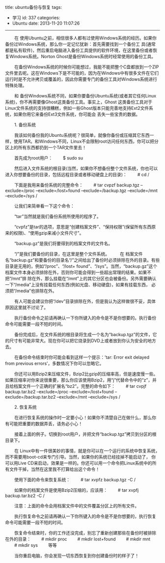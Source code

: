 title: ubuntu备份与恢复
tags:
  - 学习
id: 337
categories:
  - Ubuntu
date: 2013-11-20 11:07:26
---

<span style="font-size:14px; margin-left:30px">在 使用Ubuntu之前，相信很多人都有过使用Windows系统的经历。如果你备份过Windows系统，那么你一定记忆犹新：首先需要找到一个备份工 具(通常都是私有软件)，然后重启电脑进入备份工具提供的软件环境，在这里备份或者恢复Windows系统。Norton Ghost是备份Windows系统时经常使用的备份工具。</span>

<span style="font-size:14px; margin-left:30px">在备份Windows系统的时候你可能想过，我能不能把整个C盘都放到一个ZIP文件里去呢。这在Windows下是不可能的，因为在Windows中有很多文件在它们运行时是不允许拷贝或覆盖的，因此你需要专门的备份工具对Windows系统进行特殊处理。</span>

<span style="font-size:14px; margin-left:30px">和 备份Windows系统不同，如果你要备份Ubuntu系统(或者其它任何Linux系统)，你不再需要像Ghost这类备份工具。事实上，Ghost 这类备份工具对于Linux文件系统的支持很糟糕，例如一些Ghost版本只能完善地支持Ext2文件系统，如果你用它来备份Ext3文件系统，你可能会 丢失一些宝贵的数据。</span>

<span style="font-size:14px; margin-left:30px">1\. 备份系统</span>

<span style="font-size:14px; margin-left:30px">我该如何备份我的Ubuntu系统呢？很简单，就像你备份或压缩其它东西一样，使用TAR。和Windows不同，Linux不会限制root访问任何东西，你可以把分区上的所有东西都扔到一个TAR文件里去！</span>

<span style="font-size:14px; margin-left:30px">首先成为root用户：</span>
<span style="font-size:14px; margin-left:30px">$ sudo su</span>

<span style="font-size:14px; margin-left:30px">然后进入文件系统的根目录(当然，如果你不想备份整个文件系统，你也可以进入你想要备份的目录，包括远程目录或者移动硬盘上的目录)：</span>
<span style="font-size:14px; margin-left:30px"># cd /</span>

<span style="font-size:14px; margin-left:30px">下面是我用来备份系统的完整命令：</span>
<span style="font-size:14px; margin-left:30px"># tar cvpzf backup.tgz –exclude=/proc –exclude=/lost+found –exclude=/backup.tgz –exclude=/mnt –exclude=/sys /</span>

<span style="font-size:14px; margin-left:30px">让我们来简单看一下这个命令：</span>

<span style="font-size:14px; margin-left:30px">“tar”当然就是我们备份系统所使用的程序了。</span>

<span style="font-size:14px; margin-left:30px">“cvpfz”是tar的选项，意思是“创建档案文件”、“保持权限”(保留所有东西原来的权限)、“使用gzip来减小文件尺寸”。</span>

<span style="font-size:14px; margin-left:30px">“backup.gz”是我们将要得到的档案文件的文件名。</span>

<span style="font-size:14px; margin-left:30px">“/”是我们要备份的目录，在这里是整个文件系统。</span>
<span style="font-size:14px; margin-left:30px">在 档案文件名“backup.gz”和要备份的目录名“/”之间给出了备份时必须排除在外的目录。有些目录是无用的，例如“/proc”、“/lost+ found”、“/sys”。当然，“backup.gz”这个档案文件本身必须排除在外，否则你可能会得到一些超出常理的结果。如果不把“/mnt”排 除在外，那么挂载在“/mnt”上的其它分区也会被备份。另外需要确认一下“/media”上没有挂载任何东西(例如光盘、移动硬盘)，如果有挂载东西， 必须把“/media”也排除在外。</span>

<span style="font-size:14px; margin-left:30px">有人可能会建议你把“/dev”目录排除在外，但是我认为这样做很不妥，具体原因这里就不讨论了。</span>

<span style="font-size:14px; margin-left:30px">执行备份命令之前请再确认一下你所键入的命令是不是你想要的。执行备份命令可能需要一段不短的时间。</span>

<span style="font-size:14px; margin-left:30px">备份完成后，在文件系统的根目录将生成一个名为“backup.tgz”的文件，它的尺寸有可能非常大。现在你可以把它烧录到DVD上或者放到你认为安全的地方去。</span>

<span style="font-size:14px; margin-left:30px">在备份命令结束时你可能会看到这样一个提示：’tar: Error exit delayed from previous errors’，多数情况下你可以忽略它。</span>

<span style="font-size:14px; margin-left:30px">你还可以用Bzip2来压缩文件，Bzip2比gzip的压缩率高，但是速度慢一些。如果压缩率对你来说很重要，那么你应该使用Bzip2，用“j”代替命令中的“z”，并且给档案文件一个正确的扩展名“bz2”。完整的命令如下：</span>
<span style="font-size:14px; margin-left:30px"># tar cvpjf backup.tar.bz2 –exclude=/proc –exclude=/lost+found –exclude=/backup.tar.bz2 –exclude=/mnt –exclude=/sys /</span>

<span style="font-size:14px; margin-left:30px">2\. 恢复系统</span>

<span style="font-size:14px; margin-left:30px">在进行恢复系统的操作时一定要小心！如果你不清楚自己在做什么，那么你有可能把重要的数据弄丢，请务必小心！</span>

<span style="font-size:14px; margin-left:30px">接着上面的例子。切换到root用户，并把文件“backup.tgz”拷贝到分区的根目录下。</span>

<span style="font-size:14px; margin-left:30px">在 Linux中有一件很美妙的事情，就是你可以在一个运行的系统中恢复系统，而不需要用boot-cd来专门引导。当然，如果你的系统已经挂掉不能启动了， 你可以用Live CD来启动，效果是一样的。你还可以用一个命令把Linux系统中的所有文件干掉，当然在这里我不打算给出这个命令！</span>

<span style="font-size:14px; margin-left:30px">使用下面的命令来恢复系统：</span>
<span style="font-size:14px; margin-left:30px"># tar xvpfz backup.tgz -C /</span>

<span style="font-size:14px; margin-left:30px">如果你的档案文件是使用Bzip2压缩的，应该用：</span>
<span style="font-size:14px; margin-left:30px"># tar xvpfj backup.tar.bz2 -C /</span>

<span style="font-size:14px; margin-left:30px">注意：上面的命令会用档案文件中的文件覆盖分区上的所有文件。</span>

<span style="font-size:14px; margin-left:30px">执行恢复命令之前请再确认一下你所键入的命令是不是你想要的，执行恢复命令可能需要一段不短的时间。</span>

<span style="font-size:14px; margin-left:30px">恢复命令结束时，你的工作还没完成，别忘了重新创建那些在备份时被排除在外的目录：</span>
<span style="font-size:14px; margin-left:30px"># mkdir proc</span>
<span style="font-size:14px; margin-left:30px"># mkdir lost+found</span>
<span style="font-size:14px; margin-left:30px"># mkdir mnt</span>
<span style="font-size:14px; margin-left:30px"># mkdir sys</span>
<span style="font-size:14px; margin-left:30px">等等</span>

<span style="font-size:14px; margin-left:30px">当你重启电脑，你会发现一切东西恢复到你创建备份时的样子了！</span>